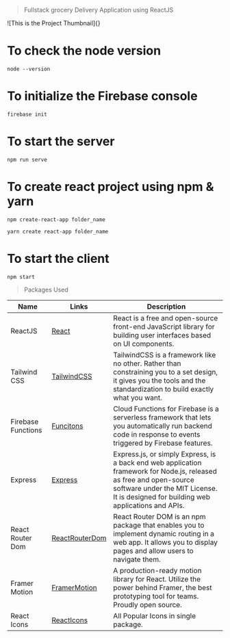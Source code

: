 > Fullstack grocery Delivery Application using ReactJS

![This is the Project Thumbnail]{}

# To check the node version

```
node --version
```

# To initialize the Firebase console

```
firebase init
```

# To start the server

```
npm run serve
```

# To create react project using npm & yarn

```
npm create-react-app folder_name
```

```
yarn create react-app folder_name
```

# To start the client

```
npm start
```

> Packages Used

| Name                      | Links | Description |
| --------------------------| ----- | ----------- |
| ReactJS                   | [React](https://react.dev/) | React is a free and open-source front-end JavaScript library for building user interfaces based on UI components.|
| Tailwind CSS              | [TailwindCSS](https://tailwindcss.com/) | TailwindCSS is a framework like no other. Rather than constraining you to a set design, it gives you the tools and the standardization to build exactly what you want. |
| Firebase Functions        | [Funcitons](https://firebase.google.com/docs/functions) | Cloud Functions for Firebase is a serverless framework that lets you automatically run backend code in response to events triggered by Firebase features. |
| Express                   | [Express](https://expressjs.com/) | Express.js, or simply Express, is a back end web application framework for Node.js, released as free and open-source software under the MIT License. It is designed for building web applications and APIs.
| React Router Dom          | [ReactRouterDom](https://reactrouter.com/en/main) | React Router DOM is an npm package that enables you to implement dynamic routing in a web app. It allows you to display pages and allow users to navigate them. |
| Framer Motion             | [FramerMotion](https://www.framer.com/motion/) | A production-ready motion library for React. Utilize the power behind Framer, the best prototyping tool for teams. Proudly open source. |
| React Icons               | [ReactIcons](https://react-icons.github.io/react-icons/) | All Popular Icons in single package. |
